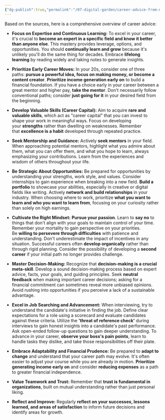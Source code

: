 ```yaml
---
{"dg-publish":true,"permalink":"/07-digital-garden/career-advice-from-my-highlights/","tags":["careers"],"updated":"2025-04-06T20:48:06.788-07:00"}
---
```


Based on the sources, here is a comprehensive overview of career advice:

- **Focus on Expertise and Continuous Learning:** To excel in your career, it's crucial to **become an expert in a specific field and know it better than anyone else**. This mastery provides leverage, options, and opportunities. You should **continually learn and grow** because it's unlikely you'll do the same thing for decades. Embrace **lifelong learning** by reading widely and taking notes to generate insights.
    
- **Prioritize Early Career Moves:** In your 20s, consider one of three paths: **pursue a powerful idea, focus on making money, or become a content creator**. **Prioritize income generation early on** to build a financial foundation. If you have a choice early in your career between a great mentor and higher pay, **take the mentor**. Don't necessarily follow conventional paths; consider **just going for it** in your desired field from the beginning.
    
- **Develop Valuable Skills (Career Capital):** Aim to acquire **rare and valuable skills**, which act as "career capital" that you can invest to shape your work in meaningful ways. Focus on developing your **strengths** rather than dwelling on weaknesses. Remember that **excellence is a habit** developed through repeated practice.
    
- **Seek Mentorship and Guidance:** Actively **seek mentors** in your field. When approaching potential mentors, highlight what you admire about them, what you can offer them, and what you hope to learn, always emphasizing your contributions. Learn from the experiences and wisdom of others throughout your life.
    
- **Be Strategic About Opportunities:** Be prepared for opportunities by understanding your strengths, work style, and values. Consider internships to gain experience when breaking into a new field. **Build a portfolio** to showcase your abilities, especially in creative or digital fields like writing. Actively **network and build relationships** in your industry. When choosing where to work, prioritize **what you want to learn and who you want to learn from**, focusing on your curiosity rather than solely on high earnings.
    
- **Cultivate the Right Mindset:** **Pursue your passion**. Learn to **say no** to things that don't align with your goals to maintain control of your time. Remember your mortality to gain perspective on your priorities. Be **willing to persevere through difficulties** with patience and understanding. Don't underestimate the impact of incentives in any situation. Successful careers often **develop organically** rather than through rigid planning. Consider the possibility of developing a **second career** if your initial path no longer provides challenge.
    
- **Master Decision-Making:** Recognize that **decision-making is a crucial meta-skill**. Develop a sound decision-making process based on expert advice, facts, your goals, and guiding principles. Seek **neutral feedback** when making important career decisions; asking for a financial commitment can sometimes reveal more unbiased opinions. Avoid rushing into opportunities if you perceive a lack of a sustainable advantage.
    
- **Excel in Job Searching and Advancement:** When interviewing, try to understand the candidate's initiative in finding the job. Define clear expectations for a role using a scorecard and evaluate candidates against these criteria. Utilize the **'threat of reference check'** during interviews to gain honest insights into a candidate's past performance. Ask open-ended follow-up questions to gain deeper understanding. To advance in your career, **observe your boss's pain points**, learn to handle tasks they dislike, and take those responsibilities off their plate.
    
- **Embrace Adaptability and Financial Prudence:** Be prepared to **adapt to change** and understand that your career path may evolve. It's often easier to adjust your course while you are already in motion. **Prioritize generating income early on** and consider **reducing expenses** as a path to greater financial independence.
    
- **Value Teamwork and Trust:** Remember that **trust is fundamental in organizations**, built on mutual understanding rather than just personal liking.
    
- **Reflect and Improve:** Regularly **reflect on your successes, lessons learned, and areas of satisfaction** to inform future decisions and identify areas for growth.